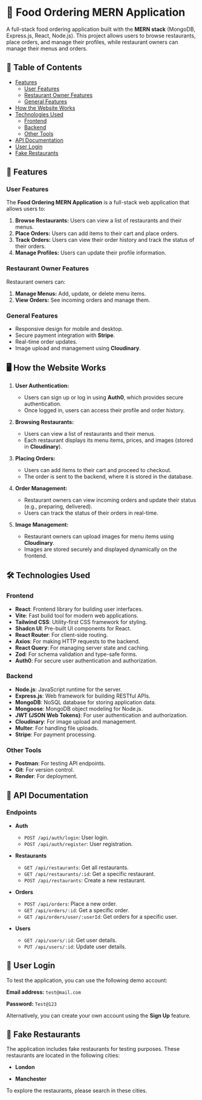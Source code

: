 # 🍔 Food Ordering MERN Application

A full-stack food ordering application built with the **MERN stack** (MongoDB, Express.js, React, Node.js). This project allows users to browse restaurants, place orders, and manage their profiles, while restaurant owners can manage their menus and orders.

## 📖 Table of Contents

- [Features](#-features)
  - [User Features](#user-features)
  - [Restaurant Owner Features](#restaurant-owner-features)
  - [General Features](#general-features)
- [How the Website Works](#️-how-the-website-works)
- [Technologies Used](#️-technologies-used)
  - [Frontend](#frontend)
  - [Backend](#backend)
  - [Other Tools](#other-tools)
- [API Documentation](#-api-documentation)
- [User Login](#-user-login)
- [Fake Restaurants](#-fake-restaurants)

## 🌟 Features

### **User Features**

The **Food Ordering MERN Application** is a full-stack web application that allows users to:

1. **Browse Restaurants:** Users can view a list of restaurants and their menus.
2. **Place Orders:** Users can add items to their cart and place orders.
3. **Track Orders:** Users can view their order history and track the status of their orders.
4. **Manage Profiles:** Users can update their profile information.

### **Restaurant Owner Features**

Restaurant owners can:

1. **Manage Menus:** Add, update, or delete menu items.
2. **View Orders:** See incoming orders and manage them.

### **General Features**

- Responsive design for mobile and desktop.
- Secure payment integration with **Stripe**.
- Real-time order updates.
- Image upload and management using **Cloudinary**.

## 🖥️ How the Website Works

1. **User Authentication:**

   - Users can sign up or log in using **Auth0**, which provides secure authentication.
   - Once logged in, users can access their profile and order history.

2. **Browsing Restaurants:**

   - Users can view a list of restaurants and their menus.
   - Each restaurant displays its menu items, prices, and images (stored in **Cloudinary**).

3. **Placing Orders:**

   - Users can add items to their cart and proceed to checkout.
   - The order is sent to the backend, where it is stored in the database.

4. **Order Management:**

   - Restaurant owners can view incoming orders and update their status (e.g., preparing, delivered).
   - Users can track the status of their orders in real-time.

5. **Image Management:**

   - Restaurant owners can upload images for menu items using **Cloudinary**.
   - Images are stored securely and displayed dynamically on the frontend.

## 🛠️ Technologies Used

### **Frontend**

- **React**: Frontend library for building user interfaces.
- **Vite**: Fast build tool for modern web applications.
- **Tailwind CSS**: Utility-first CSS framework for styling.
- **Shadcn UI**: Pre-built UI components for React.
- **React Router**: For client-side routing.
- **Axios**: For making HTTP requests to the backend.
- **React Query**: For managing server state and caching.
- **Zod**: For schema validation and type-safe forms.
- **Auth0**: For secure user authentication and authorization.

### **Backend**

- **Node.js**: JavaScript runtime for the server.
- **Express.js**: Web framework for building RESTful APIs.
- **MongoDB**: NoSQL database for storing application data.
- **Mongoose**: MongoDB object modeling for Node.js.
- **JWT (JSON Web Tokens)**: For user authentication and authorization.
- **Cloudinary**: For image upload and management.
- **Multer**: For handling file uploads.
- **Stripe**: For payment processing.

### **Other Tools**

- **Postman**: For testing API endpoints.
- **Git**: For version control.
- **Render**: For deployment.

## 📄 API Documentation

### Endpoints

- **Auth**

  - `POST /api/auth/login`: User login.
  - `POST /api/auth/register`: User registration.

- **Restaurants**

  - `GET /api/restaurants`: Get all restaurants.
  - `GET /api/restaurants/:id`: Get a specific restaurant.
  - `POST /api/restaurants`: Create a new restaurant.

- **Orders**

  - `POST /api/orders`: Place a new order.
  - `GET /api/orders/:id`: Get a specific order.
  - `GET /api/orders/user/:userId`: Get orders for a specific user.

- **Users**

  - `GET /api/users/:id`: Get user details.
  - `PUT /api/users/:id`: Update user details.

## 👤 User Login

To test the application, you can use the following demo account:

**Email address:** `test@mail.com`

**Password:** `Test@123`

Alternatively, you can create your own account using the **Sign Up** feature.

## 📍 Fake Restaurants

The application includes fake restaurants for testing purposes. These restaurants are located in the following cities:

- **London**

- **Manchester**

To explore the restaurants, please search in these cities.
